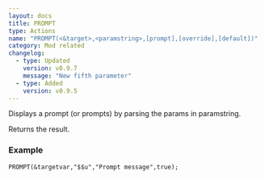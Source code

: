 ```yaml
---
layout: docs
title: PROMPT
type: Actions
name: "PROMPT(<&target>,<paramstring>,[prompt],[override],[default])"
category: Mod related
changelog:
  - type: Updated
    version: v0.9.7
    message: "New fifth parameter"
  - type: Added
    version: v0.9.5
---
```

Displays a prompt (or prompts) by parsing the params in paramstring.

Returns the result.

### Example
```
PROMPT(&targetvar,"$$u","Prompt message",true);
```
